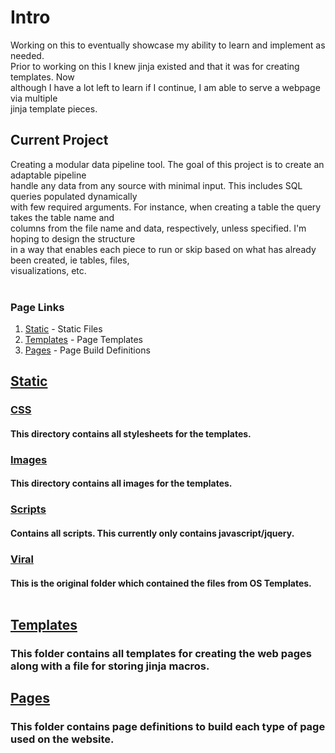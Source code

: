 # Intro
Working on this to eventually showcase my ability to learn and implement as needed.<br />
Prior to working on this I knew jinja existed and that it was for creating templates. Now<br />
although I have a lot left to learn if I continue, I am able to serve a webpage via multiple<br />
jinja template pieces.

## Current Project
Creating a modular data pipeline tool. The goal of this project is to create an adaptable pipeline<br />
handle any data from any source with minimal input. This includes SQL queries populated dynamically<br />
with few required arguments. For instance, when creating a table the query takes the table name and<br />
columns from the file name and data, respectively, unless specified. I'm hoping to design the structure<br />
in a way that enables each piece to run or skip based on what has already been created, ie tables, files,<br />
visualizations, etc.
<br />
<br />

### Page Links
1. [Static](#static) -  Static Files
2. [Templates](#templates) -  Page Templates
3. [Pages](#pages) -  Page Build Definitions


## [Static]('static/static_readme.md)

### [CSS](static/css)<br />
#### This directory contains all stylesheets for the templates.<br />

### [Images](static/images)<br />
#### This directory contains all images for the templates.<br />

### [Scripts](static/scripts)<br />
#### Contains all scripts. This currently only contains javascript/jquery.<br />

### [Viral](static/viral)<br />
#### This is the original folder which contained the files from OS Templates.<br /><br />

## [Templates](templates/templates_readme.md)
### This folder contains all templates for creating the web pages along with a file for storing jinja macros.<br /> 


## [Pages](pages/pages_readme.md)
### This folder contains page definitions to build each type of page used on the website.<br />

